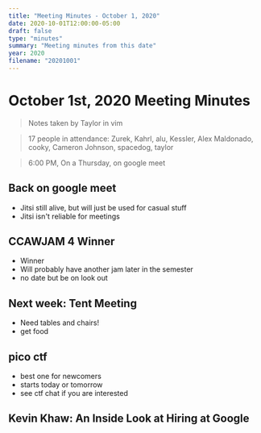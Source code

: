 ```yaml
---
title: "Meeting Minutes - October 1, 2020"
date: 2020-10-01T12:00:00-05:00
draft: false
type: "minutes"
summary: "Meeting minutes from this date"
year: 2020
filename: "20201001"
---
```


# October 1st, 2020 Meeting Minutes
> Notes taken by Taylor in vim

> 17 people in attendance: Zurek, Kahrl, alu, Kessler, Alex Maldonado, cooky, Cameron Johnson, spacedog, taylor

> 6:00 PM, On a Thursday, on google meet

## Back on google meet
* Jitsi still alive, but will just be used for casual stuff
* Jitsi isn't reliable for meetings

## CCAWJAM 4 Winner
* Winner
* Will probably have another jam later in the semester
* no date but be on look out

## Next week: Tent Meeting
* Need tables and chairs!
* get food

## pico ctf
* best one for newcomers
* starts today or tomorrow
* see ctf chat if you are interested

## Kevin Khaw: An Inside Look at Hiring at Google

